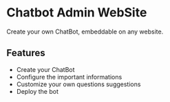 # Chatbot Admin WebSite

Create your own ChatBot, embeddable on any website.

## Features

- Create your ChatBot
- Configure the important informations
- Customize your own questions suggestions
- Deploy the bot
